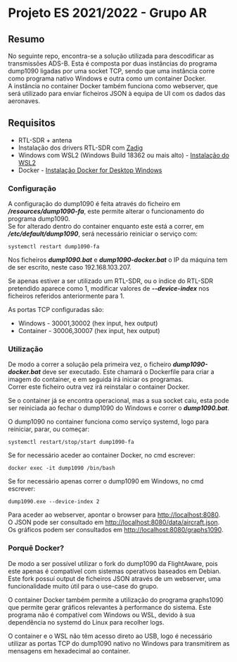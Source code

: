 # Projeto ES 2021/2022 - Grupo AR

## Resumo

No seguinte repo, encontra-se a solução utilizada para descodificar as transmissões ADS-B.
Esta é composta por duas instâncias do programa dump1090 ligadas por uma socket TCP,
sendo que uma instância corre como programa nativo Windows e outra como um container Docker.  
A instância no container Docker também funciona como webserver, que será utilizado para enviar
ficheiros JSON à equipa de UI com os dados das aeronaves.

## Requisitos

* RTL-SDR + antena
* Instalação dos drivers RTL-SDR com [Zadig](https://www.rtl-sdr.com/rtl-sdr-quick-start-guide/)
* Windows com WSL2 (Windows Build 18362 ou mais alto) - [Instalação do WSL2](https://docs.microsoft.com/en-us/windows/wsl/install)
* Docker - [Instalação Docker for Desktop Windows](https://docs.docker.com/desktop/windows/install/)

### Configuração

A configuração do dump1090 é feita através do ficheiro em ***/resources/dump1090-fa***, este permite 
alterar o funcionamento do programa dump1090.  
Se for alterado dentro do container enquanto este está a correr, em ***/etc/default/dump1090***, 
será necessário reiniciar o serviço com:

    systemctl restart dump1090-fa

Nos ficheiros ***dump1090.bat*** e ***dump1090-docker.bat*** o IP da máquina tem de ser escrito, neste
caso 192.168.103.207.

Se apenas estiver a ser utilizado um RTL-SDR, ou o índice do RTL-SDR pretendido aparece como 1, 
modificar valores de ***--device-index*** nos ficheiros referidos anteriormente para 1.

As portas TCP configuradas são:
* Windows - 30001,30002 (hex input, hex output)
* Container - 30006,30007 (hex input, hex output)

### Utilização

De modo a correr a solução pela primeira vez, o ficheiro ***dump1090-docker.bat*** deve ser executado.
Este chamará o Dockerfile para criar a imagem do container, e em seguida irá iniciar os programas.  
Correr este ficheiro outra vez irá reinstalar o container Docker.

Se o container já se encontra operacional, mas a sua socket caiu, esta pode ser reiniciada ao 
fechar o dump1090 do Windows e correr o ***dump1090.bat***.

O dump1090 no container funciona como serviço systemd, logo para reiniciar, parar, ou começar:

    systemctl restart/stop/start dump1090-fa

Se for necessário aceder ao container Docker, no cmd escrever:

    docker exec -it dump1090 /bin/bash

Se for necessário apenas correr o dump1090 em Windows, no cmd escrever:

    dump1090.exe --device-index 2

Para aceder ao webserver, apontar o browser para [http://localhost:8080](http://localhost:8080).  
O JSON pode ser consultado em [http://localhost:8080/data/aircraft.json](http://localhost:8080/data/aircraft.json).  
Os gráficos podem ser consultados em [http://localhost:8080/graphs1090](http://localhost:8080/graphs1090).

### Porquê Docker? 

De modo a ser possível utilizar o fork do dump1090 da FlightAware, pois este apenas é
compatível com sistemas operativos baseados em Debian. Este fork possuí output 
de ficheiros JSON através de um webserver, uma funcionalidade muito útil para o use-case do grupo.

O container Docker também permite a utilização do programa graphs1090 que permite gerar gráficos
relevantes à performance do sistema. Este programa não é compatível com Windows ou WSL, devido 
à sua dependência no systemd do Linux para recolher logs.

O container e o WSL não têm acesso direto ao USB, logo é necessário utilizar as portas TCP 
do dump1090 nativo no Windows para transmitirem as mensagens em hexadecimal ao container.


